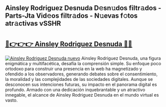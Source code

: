 ## Ainsley Rodriguez Desnuda D𝚎sn𝚞dos filtr𝚊dos - Parts-Jta Vid𝚎os filtr𝚊dos - N𝚞evas f𝚘tos atr𝚊ctivas vSSHR

# <h2><a href="http://mbcx2k.tromn.icu/?c=Ainsley+Rodriguez+Desnuda">🔗👉👉👉 Ainsley Rodriguez Desnuda 🔗🔗</a></h2>

[![Ainsley Rodriguez Desnuda nuevo](https://i.imgur.com/pEAQMta.gif)](http://mbcx2k.tromn.icu/?c=Ainsley+Rodriguez+Desnuda)
Ainsley Rodriguez Desnuda, una figura enigmática y multifacética, desafía la comprensión simple. Su enfoque poco ortodoxo para construir una presencia en la web ha magnetizado y ofendido a los observadores, generando debates sobre el consentimiento, la moralidad y las complejidades de las sociedades digitales. Aunque se desconocen sus intenciones futuras, su impacto en el panorama digital es profundo. Armado con una dedicación inquebrantable y un atractivo innegable, el alcance de Ainsley Rodriguez Desnuda en el mundo virtual es vasto.
